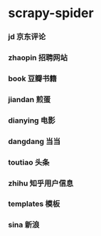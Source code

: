 # scrapy-spider
###  jd       京东评论
###  zhaopin  招聘网站
###  book     豆瓣书籍
###  jiandan  煎蛋
###  dianying 电影
###  dangdang 当当
###  toutiao  头条
###  zhihu    知乎用户信息
### templates 模板
###  sina     新浪